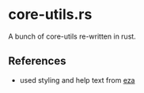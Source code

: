 # core-utils.rs

A bunch of core-utils re-written in rust.

## References
- used styling and help text from [eza](https://github.com/eza-community/eza)
